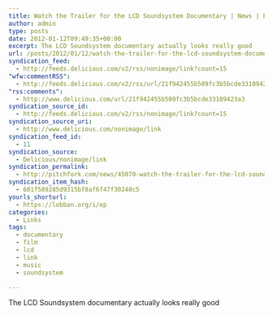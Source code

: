 ```yaml
---
title: Watch the Trailer for the LCD Soundsystem Documentary | News | Pitchfork
author: admin
type: posts
date: 2012-01-12T09:49:35+00:00
excerpt: The LCD Soundsystem documentary actually looks really good
url: /posts/2012/01/12/watch-the-trailer-for-the-lcd-soundsystem-documentary-news-pitchfork/
syndication_feed:
  - http://feeds.delicious.com/v2/rss/nonimage/link?count=15
"wfw:commentRSS":
  - http://feeds.delicious.com/v2/rss/url/21f942455b509fc3b5bcde33109423a3
"rss:comments":
  - http://www.delicious.com/url/21f942455b509fc3b5bcde33109423a3
syndication_source_id:
  - http://feeds.delicious.com/v2/rss/nonimage/link?count=15
syndication_source_uri:
  - http://www.delicious.com/nonimage/link
syndication_feed_id:
  - 11
syndication_source:
  - Delicious/nonimage/link
syndication_permalink:
  - http://pitchfork.com/news/45070-watch-the-trailer-for-the-lcd-soundsystem-documentary/
syndication_item_hash:
  - 601f589285d9315bf8af6f47f30240c5
yourls_shorturl:
  - https://lobban.org/i/ep
categories:
  - Links
tags:
  - documentary
  - film
  - lcd
  - link
  - music
  - soundsystem

---
```

The LCD Soundsystem documentary actually looks really good
